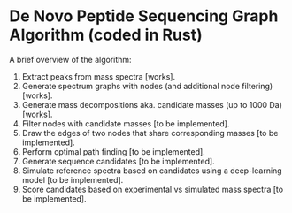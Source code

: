 # De Novo Peptide Sequencing Graph Algorithm (coded in Rust)

A brief overview of the algorithm:
1) Extract peaks from mass spectra [works].
2) Generate spectrum graphs with nodes (and additional node filtering) [works].
3) Generate mass decompositions aka. candidate masses (up to 1000 Da) [works].
4) Filter nodes with candidate masses [to be implemented].
5) Draw the edges of two nodes that share corresponding masses [to be implemented].
6) Perform optimal path finding [to be implemented].
7) Generate sequence candidates [to be implemented].
8) Simulate reference spectra based on candidates using a deep-learning model [to be implemented].
9) Score candidates based on experimental vs simulated mass spectra [to be implemented].

